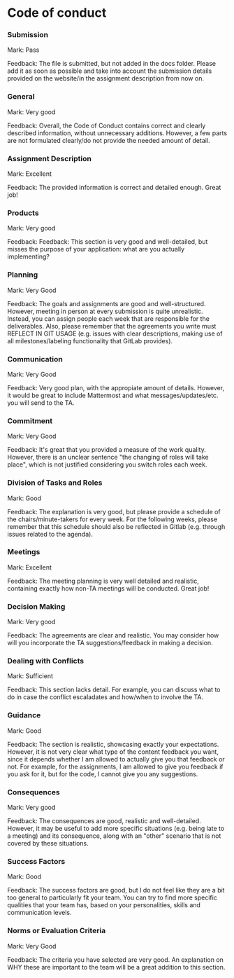 # Code of conduct

### Submission

Mark: Pass

Feedback: The file is submitted, but not added in the docs folder. Please add it as soon as possible and take into account the submission details provided on the website/in the assignment description from now on.

### General

Mark: Very good

Feedback: Overall, the Code of Conduct contains correct and clearly described information, without unnecessary additions. However, a few parts are not formulated clearly/do not provide the needed amount of detail.

### Assignment Description

Mark: Excellent

Feedback: The provided information is correct and detailed enough. Great job!

### Products

Mark: Very good

Feedback: Feedback: This section is very good and well-detailed, but misses the purpose of your application: what are you actually implementing?

### Planning

Mark: Very Good

Feedback: The goals and assignments are good and well-structured. However, meeting in person at every submission is quite unrealistic. Instead, you can assign people each week that are responsible for the deliverables. Also, please remember that the agreements you write must REFLECT IN GIT USAGE (e.g. issues with clear descriptions, making use of all milestones/labeling functionality that GitLab provides). 

### Communication

Mark: Very Good

Feedback: Very good plan, with the appropiate amount of details. However, it would be great to include Mattermost and what messages/updates/etc. you will send to the TA.


### Commitment

Mark: Very Good

Feedback: It's great that you provided a measure of the work quality. However, there is an unclear sentence "the changing of roles will take place", which is not justified considering you switch roles each week. 


### Division of Tasks and Roles

Mark: Good

Feedback: The explanation is very good, but please provide a schedule of the chairs/minute-takers for every week. For the following weeks, please remember that this schedule should also be reflected in Gitlab (e.g. through issues related to the agenda).

### Meetings
  
Mark: Excellent

Feedback: The meeting planning is very well detailed and realistic, containing exactly how non-TA meetings will be conducted. Great job!

### Decision Making

Mark: Very good

Feedback: The agreements are clear and realistic. You may consider how will you incorporate the TA suggestions/feedback in making a decision.

### Dealing with Conflicts

Mark: Sufficient

Feedback: This section lacks detail. For example, you can discuss what to do in case the conflict escaladates and how/when to involve the TA.

### Guidance

Mark: Good

Feedback: The section is realistic, showcasing exactly your expectations. However, it is not very clear what type of the content feedback you want, since it depends whether I am allowed to actually give you that feedback or not. For example, for the assignments, I am allowed to give you feedback if you ask for it, but for the code, I cannot give you any suggestions.

### Consequences
  
Mark: Very good

Feedback: The consequences are good, realistic and well-detailed. However, it may be useful to add more specific situations (e.g. being late to a meeting) and its consequence, along with an "other" scenario that is not covered by these situations.

### Success Factors
  
Mark: Good

Feedback: The success factors are good, but I do not feel like they are a bit too general to particularly fit your team. You can try to find more specific qualities that your team has, based on your personalities, skills and communication levels.

### Norms or Evaluation Criteria

Mark: Very Good

Feedback: The criteria you have selected are very good. An explanation on WHY these are important to the team will be a great addition to this section.

